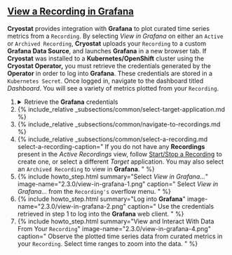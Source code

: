 ## [View a Recording in Grafana](#view-a-recording-in-grafana)
**Cryostat** provides integration with **Grafana** to plot curated time series
metrics from a `Recording`. By selecting _View in Grafana_ on either an
`Active` or `Archived Recording`, **Cryostat** uploads your `Recording` to
a custom **Grafana Data Source**, and launches **Grafana** in a new browser
tab. If **Cryostat** was installed to a **Kubernetes/OpenShift** cluster using the
**Cryostat Operator,** you must retrieve the credentials generated
by the **Operator** in order to log into **Grafana**. These credentials are stored
in a `Kubernetes Secret`. Once logged in, navigate to the dashboard titled
_Dashboard_. You will see a variety of metrics plotted from your `Recording`.

<ol>
  <li>
    <details>
      <summary>Retrieve the <b>Grafana</b> credentials</summary>
      <figure>
        {% highlight bash %}
CRYOSTAT_NAME=$(kubectl get cryostat -o jsonpath='{$.items[0].metadata.name}')
# Username
kubectl get secret ${CRYOSTAT_NAME}-grafana-basic -o jsonpath='{$.data.GF_SECURITY_ADMIN_USER}' | base64 -d
# Password
kubectl get secret ${CRYOSTAT_NAME}-grafana-basic -o jsonpath='{$.data.GF_SECURITY_ADMIN_PASSWORD}' | base64 -d
        {% endhighlight %}
        <figcaption>
          If you installed <b>Cryostat</b> into <b>Kubernetes</b> or <b>OpenShift</b> using the
          <b>Cryostat Operator</b>, use <code>kubectl</code> or <code>oc</code> to get the
          generated username and password for <b>Grafana</b> and save them for later.
        </figcaption>
      </figure>
    </details>
  </li>
  <li>
    {% include_relative _subsections/common/select-target-application.md %}
  </li>
  <li>
    {% include_relative _subsections/common/navigate-to-recordings.md %}
  </li>
  <li>
    {% include_relative _subsections/common/select-a-recording.md
      select-a-recording-caption="
        If you do not have any <b>Recordings</b> present in the <i>Active Recordings</i>
        view, follow
        <a href='#startstop-a-recording'>Start/Stop a Recording</a>
        to create one, or select a different <i>Target</i> application.
        You may also select an <code>Archived Recording</code> to view in <b>Grafana</b>.
      "
    %}
  </li>
  <li>
    {% include howto_step.html
      summary="Select <i>View in Grafana...</i>"
      image-name="2.3.0/view-in-grafana-1.png"
      caption="
        Select <i>View in Grafana...</i> from the <code>Recording's</code> overflow
        menu.
      "
    %}
  </li>
  <li>
    {% include howto_step.html
      summary="Log into <b>Grafana</b>"
      image-name="2.3.0/view-in-grafana-2.png"
      caption="
        Use the credentials retrieved in step 1 to log into the <b>Grafana</b>
        web client.
      "
    %}
  </li>
  <li>
    {% include howto_step.html
      summary="View and Interact With Data From Your <code>Recording</code>"
      image-name="2.3.0/view-in-grafana-4.png"
      caption="
        Observe the plotted time series data from curated metrics in your
        <code>Recording</code>. Select time ranges to zoom into the data.
      "
    %}
  </li>
</ol>
